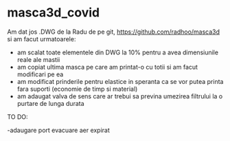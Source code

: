 # masca3d_covid

Am dat jos .DWG de la Radu de pe git, https://github.com/radhoo/masca3d si am facut urmatoarele:

- am scalat toate elementele din DWG la 10% pentru a avea dimensiunile reale ale mastii
- am copiat ultima masca pe care am printat-o cu totii si am facut modificari pe ea
- am modificat prinderile pentru elastice in speranta ca se vor putea printa fara suporti (economie de timp si material)
- am adaugat valva de sens care ar trebui sa previna umezirea filtrului la o purtare de lunga durata

TO DO:

-adaugare port evacuare aer expirat
